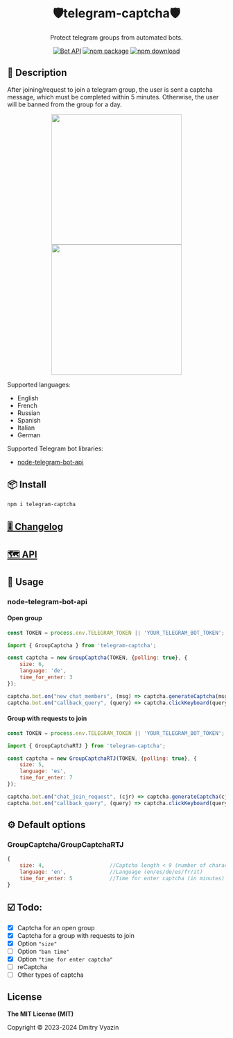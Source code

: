 <h1 align="center">🛡️telegram-captcha🛡️</h1>

<div align="center">

Protect telegram groups from automated bots.

[![Bot API](https://img.shields.io/badge/Bot%20API-v.6.3-00aced.svg?style=flat-square&logo=telegram)](https://core.telegram.org/bots/api)
[![npm package](https://img.shields.io/npm/v/telegram-captcha?logo=npm&style=flat-square)](https://www.npmjs.org/package/telegram-captcha)
[![npm download](https://img.shields.io/npm/dt/telegram-captcha)](https://www.npmjs.org/package/telegram-captcha)

</div>

## 📙 Description

After joining/request to join a telegram group, the user is sent a captcha message, which must be completed within 5 minutes. Otherwise, the user will be banned from the group for a day.

<div align="center">
<img src="https://github.com/VDS13/telegram-captcha/blob/main/img/demo1.gif" width="300"/>
<img src="https://github.com/VDS13/telegram-captcha/blob/main/img/demo2.gif" width="300"/>
</div>

Supported languages:
* English
* French
* Russian
* Spanish
* Italian
* German

Supported Telegram bot libraries:
* [node-telegram-bot-api](https://github.com/yagop/node-telegram-bot-api)

## 📦 Install
```sh
npm i telegram-captcha
```

## [🎚️ Changelog](https://github.com/VDS13/telegram-captcha/blob/main/CHANGELOG.md)

## [🗺 API](https://github.com/VDS13/telegram-captcha/blob/main/API.md)

## 🚀 Usage

### node-telegram-bot-api

#### Open group
```js
const TOKEN = process.env.TELEGRAM_TOKEN || 'YOUR_TELEGRAM_BOT_TOKEN';

import { GroupCaptcha } from 'telegram-captcha';

const captcha = new GroupCaptcha(TOKEN, {polling: true}, {
    size: 6,
    language: 'de',
    time_for_enter: 3
});

captcha.bot.on("new_chat_members", (msg) => captcha.generateCaptcha(msg));
captcha.bot.on("callback_query", (query) => captcha.clickKeyboard(query));
```

#### Group with requests to join
```js
const TOKEN = process.env.TELEGRAM_TOKEN || 'YOUR_TELEGRAM_BOT_TOKEN';

import { GroupCaptchaRTJ } from 'telegram-captcha';

const captcha = new GroupCaptchaRTJ(TOKEN, {polling: true}, {
    size: 5,
    language: 'es',
    time_for_enter: 7
});

captcha.bot.on("chat_join_request", (cjr) => captcha.generateCaptcha(cjr));
captcha.bot.on("callback_query", (query) => captcha.clickKeyboard(query));
```

## ⚙️ Default options 

### GroupCaptcha/GroupCaptchaRTJ
```javascript
{
    size: 4,                     //Captcha length < 9 (number of characters)
    language: 'en',              //Language (en/es/de/es/fr/it)
    time_for_enter: 5            //Time for enter captcha (in minutes)
}
```

## ☑️ Todo:
- [x] Captcha for an open group
- [x] Captcha for a group with requests to join
- [x] Option `"size"`
- [ ] Option `"ban time"`
- [x] Option `"time for enter captcha"`
- [ ] reCaptcha
- [ ] Other types of captcha

## License

**The MIT License (MIT)**

Copyright © 2023-2024 Dmitry Vyazin